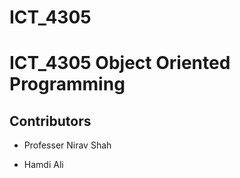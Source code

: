 # ICT_4305
# ICT_4305 Object Oriented Programming
## Contributors
* Professer Nirav Shah
- Hamdi Ali
